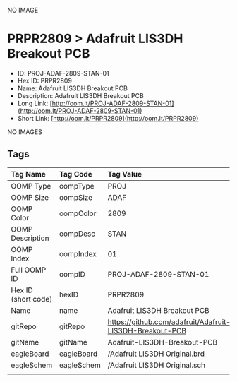 


  
NO IMAGE  
# PRPR2809 > Adafruit LIS3DH Breakout PCB

- ID: PROJ-ADAF-2809-STAN-01
- Hex ID: PRPR2809
- Name: Adafruit LIS3DH Breakout PCB
- Description: Adafruit LIS3DH Breakout PCB
- Long Link: [http://oom.lt/PROJ-ADAF-2809-STAN-01](http://oom.lt/PROJ-ADAF-2809-STAN-01)
- Short Link: [http://oom.lt/PRPR2809](http://oom.lt/PRPR2809)
  
NO IMAGES  
## Tags
  

|Tag Name|Tag Code|Tag Value|
| :--- | :--- | :--- |
|OOMP Type|oompType|PROJ|
|OOMP Size|oompSize|ADAF|
|OOMP Color|oompColor|2809|
|OOMP Description|oompDesc|STAN|
|OOMP Index|oompIndex|01|
|Full OOMP ID|oompID|PROJ-ADAF-2809-STAN-01|
|Hex ID (short code)|hexID|PRPR2809|
|Name|name|Adafruit LIS3DH Breakout PCB|
|gitRepo|gitRepo|https://github.com/adafruit/Adafruit-LIS3DH-Breakout-PCB|
|gitName|gitName|Adafruit-LIS3DH-Breakout-PCB|
|eagleBoard|eagleBoard|/Adafruit LIS3DH Original.brd|
|eagleSchem|eagleSchem|/Adafruit LIS3DH Original.sch|
||||
